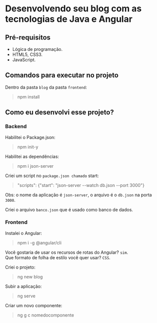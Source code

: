 # Desenvolvendo seu blog com as tecnologias de Java e Angular

## Pré-requisitos
- Lógica de programação.
- HTML5, CSS3.
- JavaScript.

## Comandos para executar no projeto
Dentro da pasta `blog` da pasta `frontend`:
>npm install

## Como eu desenvolvi esse projeto?
### Backend
Habilitei o Package.json:
>npm init-y

Habilitei as dependências:
>npm i json-server 

Criei um script no `package.json chamado` start:
>"scripts": {"start": "json-server --watch db.json --port 3000"} <br>

Obs: o nome da aplicação é `json-server`, o arquivo é o `db.json` na porta `3000`. <br>

Criei o arquivo `banco.json` que é usado como banco de dados.

### Frontend 
Instalei o Angular:
>npm i -g @angular/cli

Você gostaria de usar os recursos de rotas do Angular? `sim`. <br>
Que formato de folha de estilo você quer usar? `CSS`.

Criei o projeto:
>ng new blog

Subir a aplicação:
>ng serve

Criar um novo componente:
>ng g c nomedocomponente
